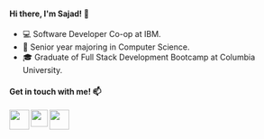 #### Hi there, I'm Sajad! 👋 

- :computer: Software Developer Co-op at IBM. 
- :notebook_with_decorative_cover: Senior year majoring in Computer Science.
- :mortar_board: Graduate of Full Stack Development Bootcamp at Columbia University.


#### Get in touch with me! :mailbox:
<p>
  <a href="https://www.linkedin.com/in/sajadgzd" target="_blank"><img align="left" src="https://img.icons8.com/fluent/48/000000/linkedin.png" height="35" width="35" ></a>
  <a href = "mailto: sajadgzd@gmail.com target="_blank"><img align="left" src="https://img.icons8.com/wired/64/000000/email.png"  height="30" width="30" ></a>
  <a href="https://sajad.dev/" target="_blank"><img align="left" src="https://img.icons8.com/dotty/80/000000/resume-website.png" height="35" width="35" ></a>
</p>

